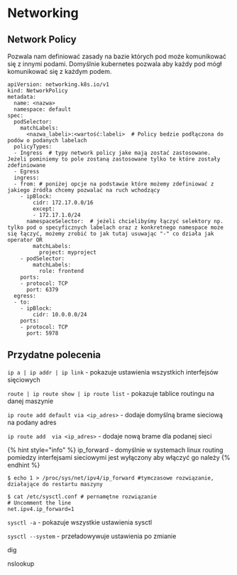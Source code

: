 # Networking

## Network Policy

Pozwala nam definiować zasady na bazie których pod może komunikować się z innymi podami. Domyślnie kubernetes pozwala aby każdy pod mógł komunikować się z każdym podem.

```text
apiVersion: networking.k8s.io/v1 
kind: NetworkPolicy 
metadata: 
  name: <nazwa> 
  namespace: default 
spec: 
  podSelector: 
    matchLabels: 
      <nazwa_labeli>:<wartość:labeli>  # Policy bedzie podłączona do podów o podanych labelach
  policyTypes: 
  - Ingress  # typy network policy jake mają zostać zastosowane. Jeżeli pominiemy to pole zostaną zastosowane tylko te które zostały zdefiniowane
  - Egress 
  ingress: 
  - from: # poniżej opcje na podstawie które możemy zdefiniować z jakiego źródła chcemy pozwalać na ruch wchodzący  
    - ipBlock: 
        cidr: 172.17.0.0/16 
        except: 
        - 172.17.1.0/24 
      namespaceSelector:  # jeżeli chcielibyśmy łączyć selektory np. tylko pod o specyficznych labelach oraz z konkretnego namespace może się łączyć, możemy zrobić to jak tutaj usuwając "-" co działa jak operator OR
        matchLabels: 
          project: myproject 
    - podSelector: 
        matchLabels: 
          role: frontend 
    ports: 
    - protocol: TCP 
      port: 6379 
  egress: 
  - to: 
    - ipBlock: 
        cidr: 10.0.0.0/24 
    ports: 
    - protocol: TCP 
      port: 5978
```

## Przydatne polecenia

`ip a | ip addr | ip link` - pokazuje ustawienia wszystkich interfejsów sięciowych

`route | ip route show | ip route list` - pokazuje tablice routingu na danej maszynie

`ip route add default via <ip_adres>` - dodaje domyślną brame sieciową na podany adres

`ip route add  via <ip_adres>` - dodaje nową brame dla podanej sieci

{% hint style="info" %}
ip\_forward - domyślnie w systemach linux routing pomiedzy interfejsami sieciowymi jest wyłączony aby włączyć go należy
{% endhint %}

```text
$ echo 1 > /proc/sys/net/ipv4/ip_forward #tymczasowe rozwiązanie, działające do restartu maszyny

$ cat /etc/sysctl.conf # pernamętne rozwiązanie
# Uncomment the line
net.ipv4.ip_forward=1
```

`sysctl -a` - pokazuje wszystkie ustawienia sysctl

`sysctl --system` - przeładowywuje ustawienia po zmianie

dig 

nslookup

